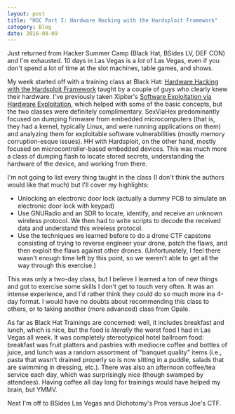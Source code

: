 ```yaml
---
layout: post
title: "HSC Part I: Hardware Hacking with the Hardsploit Framework"
category: Blog
date: 2016-08-09
---
```


Just returned from Hacker Summer Camp (Black Hat, BSides LV, DEF CON) and I'm
exhausted.  10 days in Las Vegas is a *lot* of Las Vegas, even if you don't
spend a lot of time at the slot machines, table games, and shows.

My week started off with a training class at Black Hat: [Hardware Hacking with
the Hardsploit
Framework](https://www.blackhat.com/us-16/training/hardware-hacking-with-hardsploit-framework.html)
taught by a couple of guys who clearly knew their hardware.  I've previously
taken Xipiter's [Software Exploitation via Hardware
Exploitation](http://www.sexviahex.com/), which helped with some of the basic
concepts, but the two classes were definitely complimentary.  SexViaHex
predominantly focused on dumping firmware from embedded microcomputers (that is,
they had a kernel, typically Linux, and were running applications on them) and
analyzing them for exploitable software vulnerabilities (mostly memory
corruption-esque issues).  HH with Hardsploit, on the other hand, mostly focused
on microcontroller-based embedded devices.  This was much more a class of
dumping flash to locate stored secrets, understanding the hardware of the
device, and working from there.

I'm not going to list every thing taught in the class (I don't think the authors
would like that much) but I'll cover my highlights:

- Unlocking an electronic door lock (actually a dummy PCB to simulate an
  electronic door lock with keypad)
- Use GNURadio and an SDR to locate, identify, and receive an unknown wireless
  protocol.  We then had to write scripts to decode the received data and
  understand this wireless protocol.
- Use the techniques we learned before to do a drone CTF capstone consisting of trying to
  reverse engineer your drone, patch the flaws, and then exploit the flaws
  against other drones.  (Unfortunately, I feel there wasn't enough time left by
  this point, so we weren't able to get all the way through this exercise.)

This was only a two-day class, but I believe I learned a ton of new things and
got to exercise some skills I don't get to touch very often.  It was an intense
experience, and I'd rather think they could do so much more ina 4-day format.  I
would have no doubts about recommending this class to others, or to taking
another (more advanced) class from Opale.

As far as Black Hat Trainings are concerned: well, it includes breakfast and
lunch, which is nice, but the food is *literally* the worst food I had in Las
Vegas all week.  It was completely stereotypical hotel ballroom food: breakfast
was fruit platters and pastries with mediocre coffee and bottles of juice, and
lunch was a random assortment of "banquet quality" items (i.e., pasta that
wasn't drained properly so is now sitting in a puddle, salads that are swimming
in dressing, etc.).  There was also an afternoon coffee/tea service each day,
which was surprisingly nice (though swamped by attendees).  Having coffee all
day long for trainings would have helped my brain, but YMMV.

Next I'm off to BSides Las Vegas and Dichotomy's Pros versus Joe's CTF.
